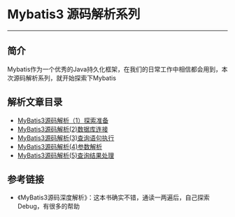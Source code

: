 # Mybatis3 源码解析系列
***

## 简介
Mybatis作为一个优秀的Java持久化框架，在我们的日常工作中相信都会用到，本次源码解析系列，就开始探索下Mybatis

## 解析文章目录
- [MyBatis3源码解析（1）探索准备](https://juejin.cn/post/7058354949209456653)
- [MyBatis3源码解析(2)数据库连接](https://juejin.cn/post/7061031527001358349)
- [MyBatis3源码解析(3)查询语句执行](https://juejin.cn/post/7061427063793647647/)
- [MyBatis3源码解析(4)参数解析](https://juejin.cn/post/7061763240501444615)
- [MyBatis3源码解析(5)查询结果处理](https://juejin.cn/post/7062333998348894244/)

## 参考链接
- 《MyBatis3源码深度解析》：这本书确实不错，通读一两遍后，自己探索Debug，有很多的帮助